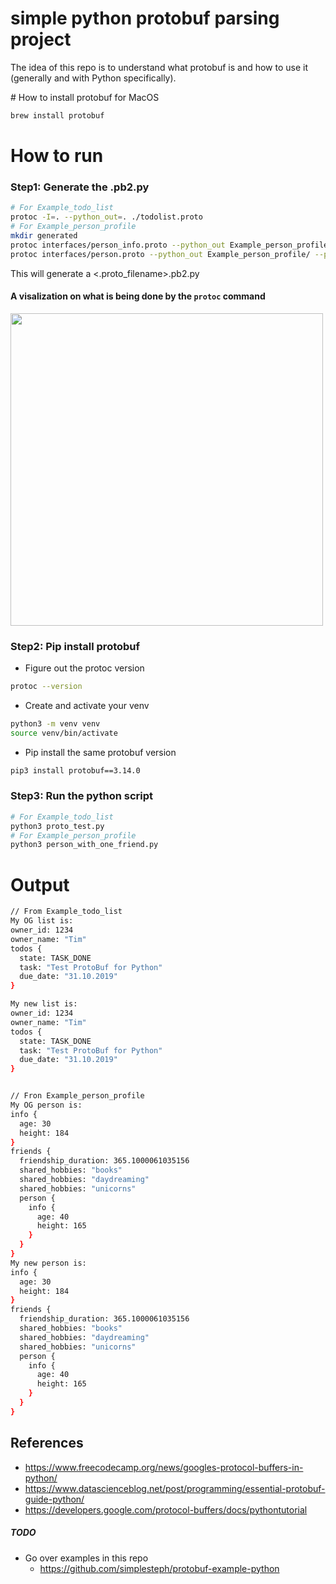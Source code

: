 # simple python protobuf parsing project
The idea of this repo is to understand what protobuf is and how to use it (generally and with Python specifically).

# How to install protobuf for MacOS 
```bash
brew install protobuf
```


# How to run 
### Step1: Generate the .pb2.py
```bash
# For Example_todo_list
protoc -I=. --python_out=. ./todolist.proto
# For Example_person_profile 
mkdir generated
protoc interfaces/person_info.proto --python_out Example_person_profile/ --proto_path generated=interfaces/
protoc interfaces/person.proto --python_out Example_person_profile/ --proto_path generated=interfaces/
```
This will generate a <.proto_filename>.pb2.py
#### A visalization on what is being done by the `protoc` command
<img src="https://user-images.githubusercontent.com/7114320/100013532-468f1c00-2dd5-11eb-8ff6-3d9325fd7489.png"  width="500">

### Step2: Pip install protobuf
- Figure out the protoc version 
``` bash 
protoc --version
```
- Create and activate your venv
```bash
python3 -m venv venv
source venv/bin/activate
``` 
- Pip install the same protobuf version 
```bash
pip3 install protobuf==3.14.0
```
### Step3: Run the python script
```bash
# For Example_todo_list
python3 proto_test.py
# For Example_person_profile 
python3 person_with_one_friend.py
```

# Output
```bash
// From Example_todo_list 
My OG list is:
owner_id: 1234
owner_name: "Tim"
todos {
  state: TASK_DONE
  task: "Test ProtoBuf for Python"
  due_date: "31.10.2019"
}

My new list is:
owner_id: 1234
owner_name: "Tim"
todos {
  state: TASK_DONE
  task: "Test ProtoBuf for Python"
  due_date: "31.10.2019"
}


// Fron Example_person_profile
My OG person is:
info {
  age: 30
  height: 184
}
friends {
  friendship_duration: 365.1000061035156
  shared_hobbies: "books"
  shared_hobbies: "daydreaming"
  shared_hobbies: "unicorns"
  person {
    info {
      age: 40
      height: 165
    }
  }
}
My new person is:
info {
  age: 30
  height: 184
}
friends {
  friendship_duration: 365.1000061035156
  shared_hobbies: "books"
  shared_hobbies: "daydreaming"
  shared_hobbies: "unicorns"
  person {
    info {
      age: 40
      height: 165
    }
  }
}
```



## References
- https://www.freecodecamp.org/news/googles-protocol-buffers-in-python/
- https://www.datascienceblog.net/post/programming/essential-protobuf-guide-python/
- https://developers.google.com/protocol-buffers/docs/pythontutorial


##### TODO
- Go over examples in this repo
    - https://github.com/simplesteph/protobuf-example-python
